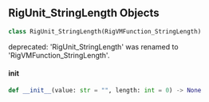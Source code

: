 ## RigUnit_StringLength Objects

```python
class RigUnit_StringLength(RigVMFunction_StringLength)
```

deprecated: 'RigUnit_StringLength' was renamed to 'RigVMFunction_StringLength'.

<a id="unreal.RigUnit_StringLength.__init__"></a>

#### __init__

```python
def __init__(value: str = "", length: int = 0) -> None
```

<a id="unreal.RigVMFunction_StringTrimWhitespace"></a>